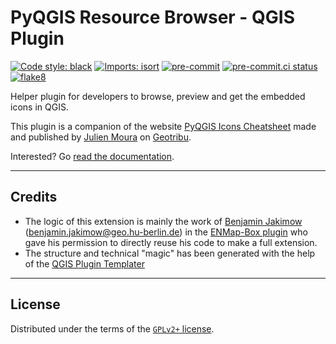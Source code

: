 # PyQGIS Resource Browser - QGIS Plugin

[![Code style: black](https://img.shields.io/badge/code%20style-black-000000.svg)](https://github.com/psf/black)
[![Imports: isort](https://img.shields.io/badge/%20imports-isort-%231674b1?style=flat&labelColor=ef8336)](https://pycqa.github.io/isort/)
[![pre-commit](https://img.shields.io/badge/pre--commit-enabled-brightgreen?logo=pre-commit&logoColor=white)](https://github.com/pre-commit/pre-commit)
[![pre-commit.ci status](https://results.pre-commit.ci/badge/github/Guts/qgis-plugin-resource-browser/main.svg)](https://results.pre-commit.ci/latest/github/Guts/qgis-plugin-resource-browser/main)
[![flake8](https://img.shields.io/badge/linter-flake8-green)](https://flake8.pycqa.org/)

Helper plugin for developers to browse, preview and get the embedded icons in QGIS.

This plugin is a companion of the website [PyQGIS Icons Cheatsheet](https://pyqgis-icons-cheatsheet.geotribu.fr/) made and published by [Julien Moura](https://github.com/guts/) on [Geotribu](http://geotribu.fr/).

Interested? Go [read the documentation](https://guts.github.io/qgis-plugin-resource-browser/).

----

## Credits

- The logic of this extension is mainly the work of [Benjamin Jakimow](https://github.com/jakimowb/) (<benjamin.jakimow@geo.hu-berlin.de>) in the [ENMap-Box plugin](https://github.com/EnMAP-Box/qgispluginsupport/blob/c951233bec44ef9fd9a46a3e73d2dc7d5269fb64/qps/resources.py) who gave his permission to directly reuse his code to make a full extension.
- The structure and technical "magic" has been generated with the help of the [QGIS Plugin Templater](https://oslandia.gitlab.io/qgis/template-qgis-plugin/)

----

## License

Distributed under the terms of the [`GPLv2+` license](LICENSE).

